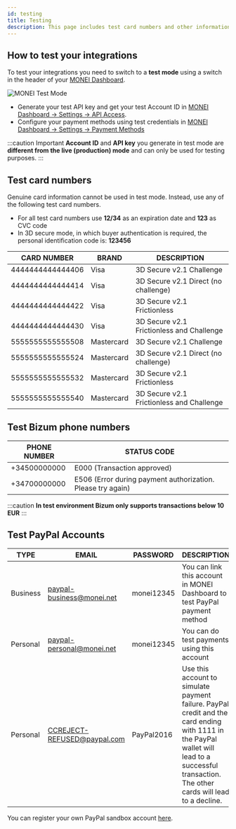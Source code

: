 ```yaml
---
id: testing
title: Testing
description: This page includes test card numbers and other information to make sure your integration works as planned.
---
```


## How to test your integrations

To test your integrations you need to switch to a **test mode** using a switch in the header of your [MONEI Dashboard](https://dashboard.monei.com).

![MONEI Test Mode](/img/test-mode.jpg)

- Generate your test API key and get your test Account ID in [MONEI Dashboard → Settings → API Access](https://dashboard.monei.com/settings/api).
- Configure your payment methods using test credentials in [MONEI Dashboard → Settings → Payment Methods](https://dashboard.monei.com/settings/payment-methods)

:::caution Important
**Account ID** and **API key** you generate in test mode are **different from the live (production) mode** and can only be used for testing purposes.
:::

## Test card numbers

Genuine card information cannot be used in test mode. Instead, use any of the following test card numbers.

- For all test card numbers use **12/34** as an expiration date and **123** as CVC code
- In 3D secure mode, in which buyer authentication is required, the personal identification code is: **123456**

| CARD NUMBER      | BRAND                      | DESCRIPTION                               |
| ---------------- | -------------------------- |-------------------------------------------|
| 4444444444444406 | Visa                       | 3D Secure v2.1 Challenge                  |
| 4444444444444414 | Visa                       | 3D Secure v2.1 Direct (no challenge)      |
| 4444444444444422 | Visa                       | 3D Secure v2.1 Frictionless               |
| 4444444444444430 | Visa                       | 3D Secure v2.1 Frictionless and Challenge |
| 5555555555555508 | Mastercard                 | 3D Secure v2.1 Challenge                  |
| 5555555555555524 | Mastercard                 | 3D Secure v2.1 Direct (no challenge)      |
| 5555555555555532 | Mastercard                 | 3D Secure v2.1 Frictionless               |
| 5555555555555540 | Mastercard                 | 3D Secure v2.1 Frictionless and Challenge |

## Test Bizum phone numbers

| PHONE NUMBER | STATUS CODE                                                 |
| ------------ | ----------------------------------------------------------- |
| +34500000000 | E000 (Transaction approved)                                 |
| +34700000000 | E506 (Error during payment authorization. Please try again) |

:::caution
**In test environment Bizum only supports transactions below 10 EUR**
:::

## Test PayPal Accounts

| TYPE     | EMAIL                       | PASSWORD   | DESCRIPTION                                                                                                                                                                                   |
| -------- | --------------------------- | ---------- | --------------------------------------------------------------------------------------------------------------------------------------------------------------------------------------------- |
| Business | paypal-business@monei.net   | monei12345 | You can link this account in MONEI Dashboard to test PayPal payment method                                                                                                                    |
| Personal | paypal-personal@monei.net   | monei12345 | You can do test payments using this account                                                                                                                                                   |
| Personal | CCREJECT-REFUSED@paypal.com | PayPal2016 | Use this account to simulate payment failure. PayPal credit and the card ending with 1111 in the PayPal wallet will lead to a successful transaction. The other cards will lead to a decline. |

You can register your own PayPal sandbox account [here](https://sandbox.paypal.com/).
